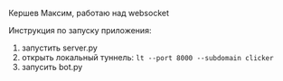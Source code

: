 Кершев Максим, работаю над websocket

Инструкция по запуску приложения:
1. запустить server.py
2. открыть локальный туннель: ```lt --port 8000 --subdomain clicker```
3. запусить bot.py
